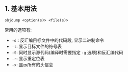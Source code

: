 ## 1. 基本用法

```shell
objdump <option(s)> <file(s)>
```

常用的选项有:
- `-d` : 反汇编目标文件中的代码段, 显示二进制命令
- `-t`: 显示目标文件的符号表
- `-S`: 同时显示源代码(编译时需要指定 `-g` 选项)和反汇编代码
- `-r`: 显示重定位表
- `-x`: 显示所有的头信息